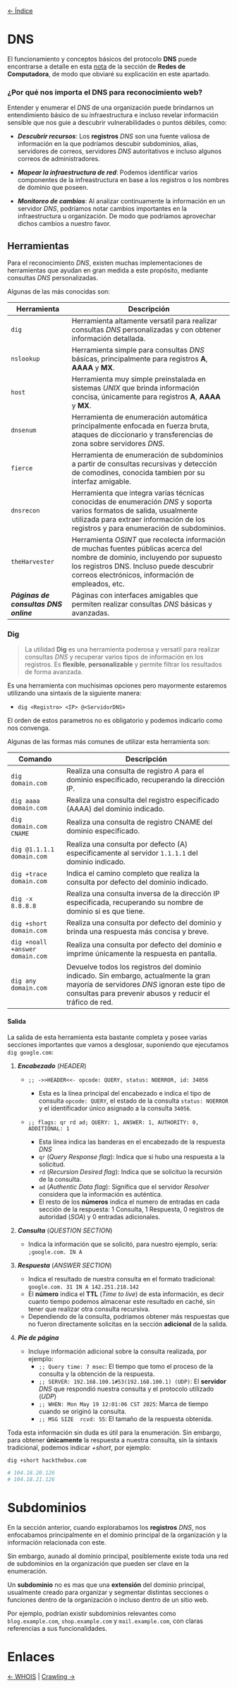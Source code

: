 [<- Índice](../WebHacking.md)
# DNS

El funcionamiento y conceptos básicos del protocolo **DNS** puede encontrarse a detalle en esta [nota](../../RedesComputadora/apuntes/Redes_dns.md) de la sección de **Redes de Computadora**, de modo que obviaré su explicación en este apartado.

### ¿Por qué nos importa el DNS para reconocimiento web?

Entender y enumerar el *DNS* de una organización puede brindarnos un entendimiento básico de su infraestructura e incluso revelar información sensible que nos guie a descubrir vulnerabilidades o puntos débiles, como:

- ***Descubrir recursos***: Los **registros** *DNS* son una fuente valiosa de información en la que podríamos descubir subdominios, alias, servidores de correos, servidores *DNS* autoritativos e incluso algunos correos de administradores.

- ***Mapear la infraestructura de red***: Podemos identificar varios componentes de la infreastructura en base a los registros o los nombres de dominio que poseen.

- ***Monitoreo de cambios***: Al analizar continuamente la información en un servidor *DNS*, podríamos notar cambios importantes en la infraestructura u organización. De modo que podríamos aprovechar dichos cambios a nuestro favor.

## Herramientas

Para el reconocimiento *DNS*, existen muchas implementaciones de herramientas que ayudan en gran medida a este propósito, mediante consultas *DNS* personalizadas.

Algunas de las más conocidas son:

| Herramienta                           | Descripción                                                                                                                                                                                                                    |
| ------------------------------------- | ------------------------------------------------------------------------------------------------------------------------------------------------------------------------------------------------------------------------------ |
| `dig`                                 | Herramienta altamente versatil para realizar consultas *DNS* personalizadas y con obtener información detallada.                                                                                                               |
| `nslookup`                            | Herramienta simple para consultas *DNS* básicas, principalmente para registros **A**, **AAAA** y **MX**.                                                                                                                       |
| `host`                                | Herramienta muy simple preinstalada en sistemas *UNIX* que brinda información concisa, únicamente para registros **A**, **AAAA** y **MX**.                                                                                     |
| `dnsenum`                             | Herramienta de enumeración automática principalmente enfocada en fuerza bruta, ataques de diccionario y transferencias de zona sobre servidores *DNS*.                                                                         |
| `fierce`                              | Herramienta de enumeración de subdominios a partir de consultas recursivas y detección de comodines, conocida tambien por su interfaz amigable.                                                                                |
| `dnsrecon`                            | Herramienta que integra varias técnicas conocidas de enumeración *DNS* y soporta varios formatos de salida, usualmente utilizada para extraer información de los registros y para enumeración de subdominios.                  |
| `theHarvester`                        | Herramienta *OSINT* que recolecta información de muchas fuentes públicas acerca del nombre de dominio, incluyendo por supuesto los registros DNS. Incluso puede descubrir correos electrónicos, información de empleados, etc. |
| ***Páginas de consultas DNS online*** | Páginas con interfaces amigables que permiten realizar consultas *DNS* básicas y avanzadas.                                                                                                                                    |

### Dig

> La utilidad **Dig** es una herramienta poderosa y versatil para realizar consultas *DNS* y recuperar varios tipos de información en los registros. Es **flexible**, **personalizable** y permite filtrar los resultados de forma avanzada.

Es una herramienta con muchisimas opciones pero mayormente estaremos utilizando una sintaxis de la siguiente manera:

- `dig <Registro> <IP> @<ServidorDNS>`

El orden de estos parametros no es obligatorio y podemos indicarlo como nos convenga.

Algunas de las formas más comunes de utilizar esta herramienta son:

| Comando                         | Descripción                                                                                                                                                                                      |
| ------------------------------- | ------------------------------------------------------------------------------------------------------------------------------------------------------------------------------------------------ |
| `dig domain.com`                | Realiza una consulta de registro *A* para el dominio especificado, recuperando la dirección IP.                                                                                                  |
| `dig aaaa domain.com`           | Realiza una consulta del registro especificado (AAAA) del dominio indicado.                                                                                                                      |
| `dig domain.com CNAME`          | Realiza una consulta de registro CNAME del dominio especificado.                                                                                                                                 |
| `dig @1.1.1.1 domain.com`       | Realiza una consulta por defecto (A) especificamente al servidor `1.1.1.1` del dominio indicado.                                                                                                 |
| `dig +trace domain.com`         | Indica el camino completo que realiza la consulta por defecto del dominio indicado.                                                                                                              |
| `dig -x 8.8.8.8`                | Realiza una consulta inversa de la dirección IP especificada, recuperando su nombre de dominio si es que tiene.                                                                                  |
| `dig +short domain.com`         | Realiza una consulta por defecto del dominio y brinda una respuesta más concisa y breve.                                                                                                         |
| `dig +noall +answer domain.com` | Realiza una consulta por defecto del dominio e imprime únicamente la respuesta en pantalla.                                                                                                      |
| `dig any domain.com`            | Devuelve todos los registros del dominio indicado. Sin embargo, actualmente la gran mayoría de servidores *DNS* ignoran este tipo de consultas para prevenir abusos y reducir el tráfico de red. |

#### Salida

La salida de esta herramienta esta bastante completa y posee varias secciones importantes que vamos a desglosar, suponiendo que ejecutamos `dig google.com`:

1. ***Encabezado*** (*HEADER*)
	- `;; ->>HEADER<<- opcode: QUERY, status: NOERROR, id: 34056`
		- Esta es la línea principal del encabezado e indica el tipo de consulta `opcode: QUERY`, el estado de la consulta `status: NOERROR` y el identificador único asignado a la consulta `34056`.

	- `;; flags: qr rd ad; QUERY: 1, ANSWER: 1, AUTHORITY: 0, ADDITIONAL: 1`
		- Esta línea indica las banderas en el encabezado de la respuesta *DNS*
		- `qr` (*Query Response flag*): Indica que si hubo una respuesta a la solicitud.
		- `rd` (*Recursion Desired flag*): Indica que se solicituo la recursión de la consulta.
		- `ad` (*Authentic Data flag*): Significa que el servidor *Resolver* considera que la información es auténtica.
		- El resto de los **números** indica el numero de entradas en cada sección de la respuesta: 1 Consulta, 1 Respuesta, 0 registros de autoridad (*SOA*) y 0 entradas adicionales.

2. ***Consulta*** (*QUESTION SECTION*)
	- Indica la información que se solicitó, para nuestro ejemplo, sería: `;google.com. IN A`

3. ***Respuesta*** (*ANSWER SECTION*)
	- Indica el resultado de nuestra consulta en el formato tradicional: `google.com. 31 IN A 142.251.218.142`
	- El **número** indica el **TTL** (*Time to live*) de esta información, es decir cuanto tiempo podemos almacenar este resultado en caché, sin tener que realizar otra consulta recursiva.
	- Dependiendo de la consulta, podriamos obtener más respuestas que no fueron directamente solicitas en la sección **adicional** de la salida.

4. ***Pie de página***
	- Incluye información adicional sobre la consulta realizada, por ejemplo:
		- `;; Query time: 7 msec`: El tiempo que tomo el proceso de la consulta y la obtención de la respuesta.
		- `;; SERVER: 192.168.100.1#53(192.168.100.1) (UDP)`: El **servidor** *DNS* que respondió nuestra consulta y el protocolo utilizado (*UDP*)
		- `;; WHEN: Mon May 19 12:01:06 CST 2025`: Marca de tiempo cuando se originó la consulta.
		- `;; MSG SIZE  rcvd: 55`: El tamaño de la respuesta obtenida.

Toda esta información sin duda es útil para la enumeración.
Sin embargo, para obtener **únicamente** la respuesta a nuestra consulta, sin la sintaxis tradicional, podemos indicar *+short*, por ejemplo:

```bash
dig +short hackthebox.com

# 104.18.20.126
# 104.18.21.126
```
# Subdominios

En la sección anterior, cuando explorabamos los **registros** *DNS*, nos enfocabamos principalmente en el dominio principal de la organización y la información relacionada con este.

Sin embargo, aunado al dominio principal, posiblemente existe toda una red de subdominios en la organización que pueden ser clave en la enumeración.

Un **subdominio** no es mas que una **extensión** del dominio principal, usualmente creado para organizar y segmentar distintas secciones o funciones dentro de la organización o incluso dentro de un sitio web.

Por ejemplo, podrían existir subdominios relevantes como `blog.example.com`, `shop.example.com` y `mail.example.com`, con claras referencias a sus funcionalidades.

# Enlaces

[<- WHOIS](web_whois.md) | [Crawling ->](web_crawling.md)